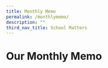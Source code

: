 ```yaml
---
title: Monthly Memo
permalink: /monthlymemo/
description: ""
third_nav_title: School Matters
---
```


# Our Monthly Memo